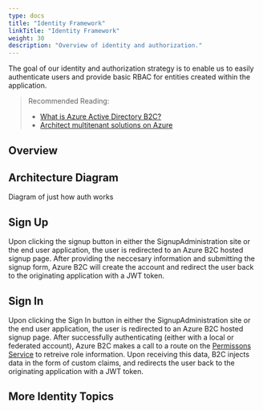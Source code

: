 ```yaml
---
type: docs
title: "Identity Framework"
linkTitle: "Identity Framework"
weight: 30
description: "Overview of identity and authorization."
---
```


The goal of our identity and authorization strategy is to enable us to easily authenticate users and provide basic RBAC for entities created within the application.

> Recommended Reading:
> * [What is Azure Active Directory B2C?](https://docs.microsoft.com/en-us/azure/active-directory-b2c/overview)
> * [Architect multitenant solutions on Azure](http://aka.ms/multitenancy)

## Overview

## Architecture Diagram
Diagram of just how auth works

## Sign Up

Upon clicking the signup button in either the SignupAdministration site or the end user application, the user is redirected to an Azure B2C hosted signup page. After providing the neccesary information and submitting the signup form, Azure B2C will create the account and redirect the user back to the originating application with a JWT token. 

## Sign In

Upon clicking the Sign In button in either the SignupAdministration site or the end user application, the user is redirected to an Azure B2C hosted signup page. After successfully authenticating (either with a local or federated account), Azure B2C makes a call to a route on the [Permissons Service](permissions-service.md) to retreive role information. Upon receiving this data, B2C injects data in the form of custom claims, and redirects the user back to the originating application with a JWT token.

## More Identity Topics

